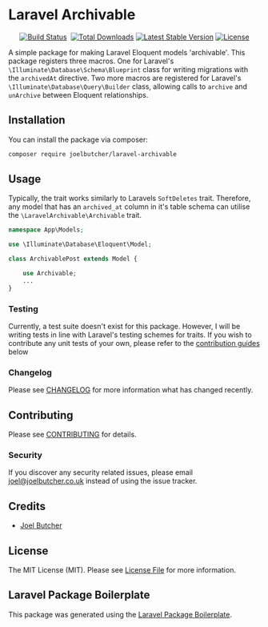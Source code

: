 # Laravel Archivable

<p align="center">
<a href="https://github.com/joelbutcher/laravel-archivable/actions"><img src="https://github.com/joelbutcher/laravel-archivable/workflows/tests/badge.svg" alt="Build Status"></a>
<a href="https://github.styleci.io/repos/301993606"><img src="https://github.styleci.io/repos/301993606/shield?style=flat" alt="""StyleCI"></a>
<a href="https://packagist.org/packages/joelbutcher/laravel-archivable"><img src="https://img.shields.io/packagist/dt/joelbutcher/laravel-archivable" alt="Total Downloads"></a>
<a href="https://packagist.org/packages/joelbutcher/laravel-archivable"><img src="https://img.shields.io/packagist/v/joelbutcher/laravel-archivable" alt="Latest Stable Version"></a>
<a href="https://packagist.org/packages/joelbutcher/laravel-archivable"><img src="https://img.shields.io/packagist/l/joelbutcher/laravel-archivable" alt="License"></a>
</p>

A simple package for making Laravel Eloquent models 'archivable'. This package registers three macros. One for Laravel's `\Illuminate\Database\Schema\Blueprint` class for writing migrations with the `archivedAt` directive. Two more macros are registered for Laravel's `\Illuminate\Database\Query\Builder` class, allowing calls to `archive` and `unArchive` between Eloquent relationships. 

## Installation

You can install the package via composer:

```bash
composer require joelbutcher/laravel-archivable
```

## Usage

Typically, the trait works similarly to Laravels `SoftDeletes` trait. Therefore, any model that has an `archived_at` column in it's table schema can utilise the `\LaravelArchivable\Archivable` trait.
 
``` php
namespace App\Models;

use \Illuminate\Database\Eloquent\Model;

class ArchivablePost extends Model {

    use Archivable;
    ...
}
```

### Testing

Currently, a test suite doesn't exist for this package. However, I will be writing tests in line with Laravel's testing schemes for traits. If you wish to contribute any unit tests of your own, please refer to the [contribution guides](#-contributing) below 

### Changelog

Please see [CHANGELOG](CHANGELOG.md) for more information what has changed recently.

## Contributing

Please see [CONTRIBUTING](CONTRIBUTING.md) for details.

### Security

If you discover any security related issues, please email joel@joelbutcher.co.uk instead of using the issue tracker.

## Credits

- [Joel Butcher](https://github.com/joelbutcher)

## License

The MIT License (MIT). Please see [License File](LICENSE.md) for more information.

## Laravel Package Boilerplate

This package was generated using the [Laravel Package Boilerplate](https://laravelpackageboilerplate.com).
